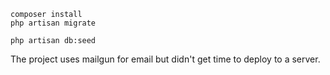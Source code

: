 
```
composer install
php artisan migrate

php artisan db:seed
```

The project uses mailgun for email but didn't get time to deploy to a server.
